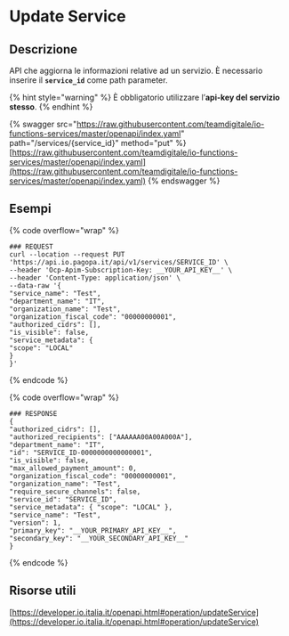 # Update Service

## Descrizione

API che aggiorna le informazioni relative ad un servizio. È necessario inserire il **`service_id`** come path parameter.

{% hint style="warning" %}
È obbligatorio utilizzare l’**api-key del servizio stesso**.
{% endhint %}

{% swagger src="https://raw.githubusercontent.com/teamdigitale/io-functions-services/master/openapi/index.yaml" path="/services/{service_id}" method="put" %}
[https://raw.githubusercontent.com/teamdigitale/io-functions-services/master/openapi/index.yaml](https://raw.githubusercontent.com/teamdigitale/io-functions-services/master/openapi/index.yaml)
{% endswagger %}

## Esempi

{% code overflow="wrap" %}
```shell
### REQUEST
curl --location --request PUT 'https://api.io.pagopa.it/api/v1/services/SERVICE_ID' \
--header 'Ocp-Apim-Subscription-Key: __YOUR_API_KEY__' \
--header 'Content-Type: application/json' \
--data-raw '{
"service_name": "Test",
"department_name": "IT",
"organization_name": "Test",
"organization_fiscal_code": "00000000001",
"authorized_cidrs": [],
"is_visible": false,
"service_metadata": {
"scope": "LOCAL"
}
}'

```
{% endcode %}

{% code overflow="wrap" %}
```shell
### RESPONSE
{
"authorized_cidrs": [],
"authorized_recipients": ["AAAAAA00A00A000A"],
"department_name": "IT",
"id": "SERVICE_ID-0000000000000001",
"is_visible": false,
"max_allowed_payment_amount": 0,
"organization_fiscal_code": "00000000001",
"organization_name": "Test",
"require_secure_channels": false,
"service_id": "SERVICE_ID",
"service_metadata": { "scope": "LOCAL" },
"service_name": "Test",
"version": 1,
"primary_key": "__YOUR_PRIMARY_API_KEY__",
"secondary_key": "__YOUR_SECONDARY_API_KEY__"
}
```
{% endcode %}

## Risorse utili

[https://developer.io.italia.it/openapi.html#operation/updateService](https://developer.io.italia.it/openapi.html#operation/updateService)
